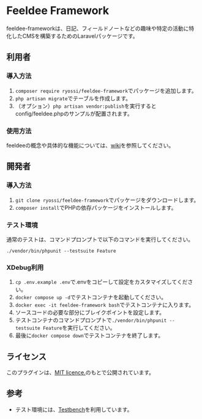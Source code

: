 # Feeldee Framework

feeldee-frameworkは、日記、フィールドノートなどの趣味や特定の活動に特化したCMSを構築するためのLaravelパッケージです。

## 利用者

### 導入方法

1. `composer require ryossi/feeldee-framework`でパッケージを追加します。 
2. `php artisan migrate`でテーブルを作成します。
4. （オプション）`php artisan vendor:publish`を実行するとconfig/feeldee.phpのサンプルが配置されます。

### 使用方法

feeldeeの概念や具体的な機能については、[wiki](https://github.com/ryossi/feeldee-framework/wiki)を参照してください。

## 開発者

### 導入方法

1. `git clone ryossi/feeldee-framework`でパッケージをダウンロードします。 
2. `composer install`でPHPの依存パッケージをインストールします。

### テスト環境

通常のテストは、コマンドプロンプトで以下のコマンドを実行してください。

`./vendor/bin/phpunit --testsuite Feature`

### XDebug利用

1. `cp .env.example .env`で.envをコピーして設定をカスタマイズしてください。
2. `docker compose up -d`でテストコンテナを起動してください。
3. `docker exec -it feeldee-framework bash`でテストコンテナに入ります。
4. ソースコードの必要な部分にブレイクポイントを設定します。
5. テストコンテナのコマンドプロンプトで`./vendor/bin/phpunit --testsuite Feature`を実行してください。
6. 最後に`docker compose down`でテストコンテナを終了します。

## ライセンス

このプラグインは、[MIT licence.](https://opensource.org/licenses/MIT)のもとで公開されています。

## 参考

- テスト環境には、[Testbench](https://github.com/orchestral/testbench)を利用しています。
